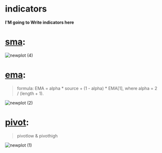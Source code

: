 # indicators
**I'M going to Write indicators here** <br/>




#  [**sma**](https://github.com/mohder79/indicators/blob/main/sma.py):<br/>

![newplot (4)](https://user-images.githubusercontent.com/102425717/179373947-69baba66-2154-4791-a328-22ed392089c3.png)




# [**ema**](https://github.com/mohder79/indicators/blob/main/ema.py): <br/>


> formula: EMA = alpha * source + (1 - alpha) * EMA[1], where alpha = 2 / (length + 1). <br/>


![newplot (2)](https://user-images.githubusercontent.com/102425717/179373801-4bb3438a-9ac3-4243-b04e-0e76658f1c2a.png) 


# [**pivot**](https://github.com/mohder79/indicators/blob/main/Pivot):<br/>

> pivotlow & pivothigh <br/>




![newplot (1)](https://user-images.githubusercontent.com/102425717/179373724-0809672b-b4e8-4fe3-b519-90eaa2e18293.png)



